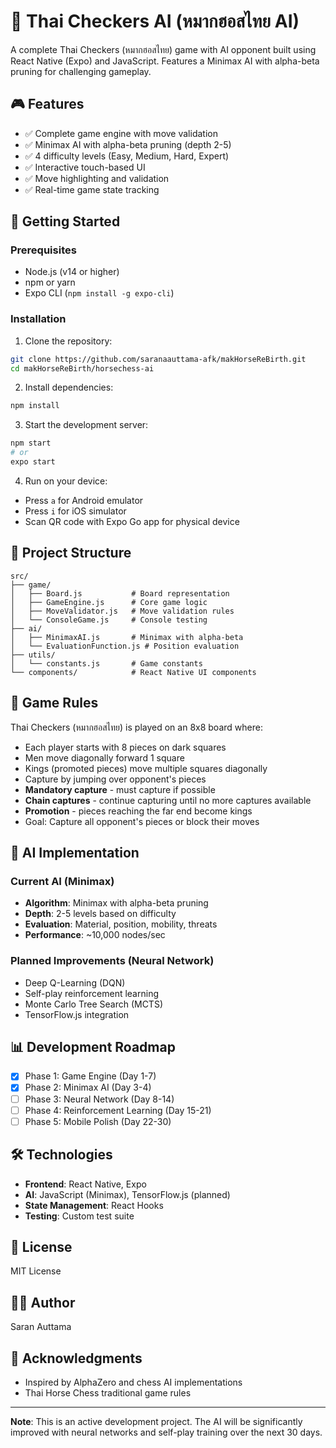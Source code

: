 # 🔴 Thai Checkers AI (หมากฮอสไทย AI)

A complete Thai Checkers (หมากฮอสไทย) game with AI opponent built using React Native (Expo) and JavaScript. Features a Minimax AI with alpha-beta pruning for challenging gameplay.

## 🎮 Features

- ✅ Complete game engine with move validation
- ✅ Minimax AI with alpha-beta pruning (depth 2-5)
- ✅ 4 difficulty levels (Easy, Medium, Hard, Expert)
- ✅ Interactive touch-based UI
- ✅ Move highlighting and validation
- ✅ Real-time game state tracking

## 🚀 Getting Started

### Prerequisites
- Node.js (v14 or higher)
- npm or yarn
- Expo CLI (`npm install -g expo-cli`)

### Installation

1. Clone the repository:
```bash
git clone https://github.com/saranaauttama-afk/makHorseReBirth.git
cd makHorseReBirth/horsechess-ai
```

2. Install dependencies:
```bash
npm install
```

3. Start the development server:
```bash
npm start
# or
expo start
```

4. Run on your device:
- Press `a` for Android emulator
- Press `i` for iOS simulator
- Scan QR code with Expo Go app for physical device

## 📁 Project Structure

```
src/
├── game/
│   ├── Board.js           # Board representation
│   ├── GameEngine.js      # Core game logic
│   ├── MoveValidator.js   # Move validation rules
│   └── ConsoleGame.js     # Console testing
├── ai/
│   ├── MinimaxAI.js       # Minimax with alpha-beta
│   └── EvaluationFunction.js # Position evaluation
├── utils/
│   └── constants.js       # Game constants
└── components/            # React Native UI components
```

## 🎯 Game Rules

Thai Checkers (หมากฮอสไทย) is played on an 8x8 board where:
- Each player starts with 8 pieces on dark squares
- Men move diagonally forward 1 square
- Kings (promoted pieces) move multiple squares diagonally
- Capture by jumping over opponent's pieces
- **Mandatory capture** - must capture if possible
- **Chain captures** - continue capturing until no more captures available
- **Promotion** - pieces reaching the far end become kings
- Goal: Capture all opponent's pieces or block their moves

## 🤖 AI Implementation

### Current AI (Minimax)
- **Algorithm**: Minimax with alpha-beta pruning
- **Depth**: 2-5 levels based on difficulty
- **Evaluation**: Material, position, mobility, threats
- **Performance**: ~10,000 nodes/sec

### Planned Improvements (Neural Network)
- Deep Q-Learning (DQN)
- Self-play reinforcement learning
- Monte Carlo Tree Search (MCTS)
- TensorFlow.js integration

## 📊 Development Roadmap

- [x] Phase 1: Game Engine (Day 1-7)
- [x] Phase 2: Minimax AI (Day 3-4)
- [ ] Phase 3: Neural Network (Day 8-14)
- [ ] Phase 4: Reinforcement Learning (Day 15-21)
- [ ] Phase 5: Mobile Polish (Day 22-30)

## 🛠️ Technologies

- **Frontend**: React Native, Expo
- **AI**: JavaScript (Minimax), TensorFlow.js (planned)
- **State Management**: React Hooks
- **Testing**: Custom test suite

## 📝 License

MIT License

## 👨‍💻 Author

Saran Auttama

## 🙏 Acknowledgments

- Inspired by AlphaZero and chess AI implementations
- Thai Horse Chess traditional game rules

---

**Note**: This is an active development project. The AI will be significantly improved with neural networks and self-play training over the next 30 days.